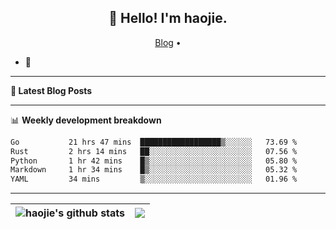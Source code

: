 <h2 align="center">👋 Hello! I'm haojie.</h2>
<p align="center">
  <a href="https://aoyouer.com">Blog</a> •
</p>


- 🔭 


-------

**📝 Latest Blog Posts**


-------

📊 **Weekly development breakdown**
<!--START_SECTION:waka-->

```txt
Go           21 hrs 47 mins  ██████████████████▒░░░░░░   73.69 %
Rust         2 hrs 14 mins   ██░░░░░░░░░░░░░░░░░░░░░░░   07.56 %
Python       1 hr 42 mins    █▒░░░░░░░░░░░░░░░░░░░░░░░   05.80 %
Markdown     1 hr 34 mins    █▒░░░░░░░░░░░░░░░░░░░░░░░   05.32 %
YAML         34 mins         ▒░░░░░░░░░░░░░░░░░░░░░░░░   01.96 %
```

<!--END_SECTION:waka-->

-------



| <img align="center" src="https://github-readme-stats.vercel.app/api?username=haojie06&show_icons=true&theme=graywhite&show_icons=true&count_private=true&include_all_commits=true&hide_border=true" alt="haojie's github stats" /> | <img align="center" src="https://github-readme-stats.vercel.app/api/top-langs/?username=haojie06&layout=compact&theme=graywhite&hide_border=true&hide=css,html" /> |
| ------------- | ------------- |


